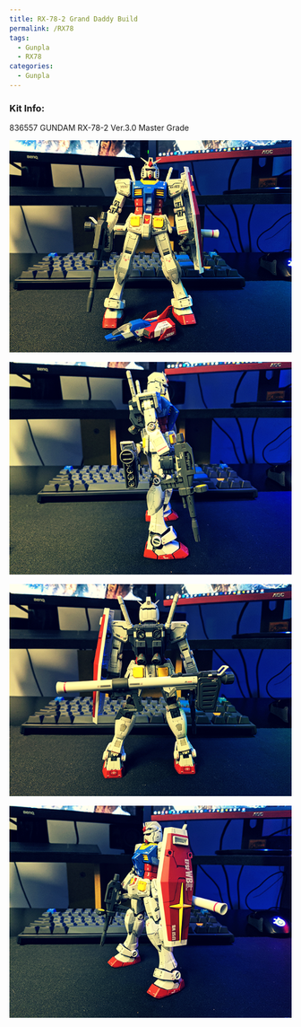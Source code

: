 ```yaml
---
title: RX-78-2 Grand Daddy Build
permalink: /RX78
tags:
  - Gunpla
  - RX78
categories:
  - Gunpla
---
```

### Kit Info:
836557 GUNDAM RX-78-2 Ver.3.0 Master Grade

![](/gunpla/RX78_11.png)

![](/gunpla/RX78_2.png)

![](/gunpla/RX78_3.png)

![](/gunpla/RX78_4.png)
